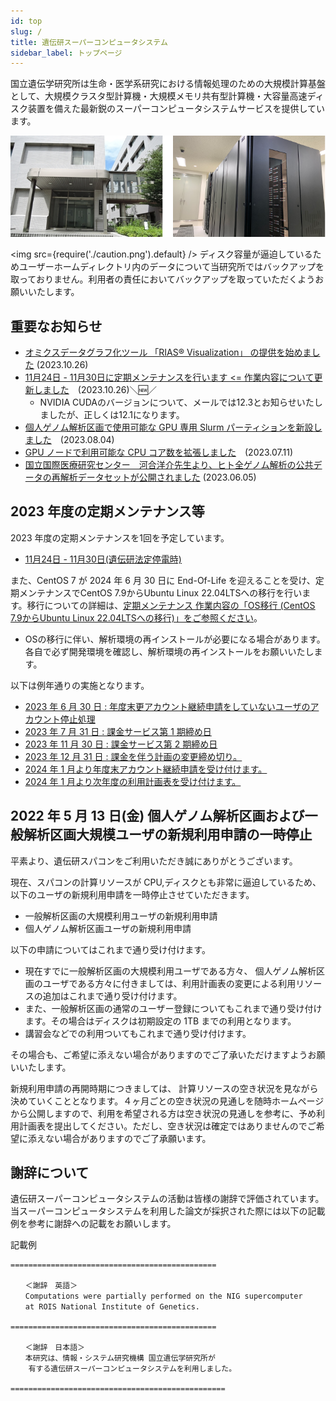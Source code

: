 ```yaml
---
id: top
slug: /
title: 遺伝研スーパーコンピュータシステム
sidebar_label: トップページ
---
```



国立遺伝学研究所は生命・医学系研究における情報処理のための大規模計算基盤として、大規模クラスタ型計算機・大規模メモリ共有型計算機・大容量高速ディスク装置を備えた最新鋭のスーパーコンピュータシステムサービスを提供しています。


![top_image2](top_image2.png)



<img src={require('./caution.png').default} />
ディスク容量が逼迫しているためユーザーホームディレクトリ内のデータについて当研究所ではバックアップを取っておりません。利用者の責任においてバックアップを取っていただくようお願いいたします。
<div className="clearfix"></div>


## 重要なお知らせ

- [オミクスデータグラフ化ツール 「RIAS®️ Visualization」 の提供を始めました](/advanced_guides/advanced_guide_2023#オミクスデータグラフ化ツール-rias%EF%B8%8F-visualizationの-提供を始めました) (2023.10.26)
- [11月24日 - 11月30日に定期メンテナンスを行います <= 作業内容について更新しました](/blog/2023-11-24-scheduled-maintenance)　(2023.10.26)＼&#x1f195;／
    - NVIDIA CUDAのバージョンについて、メールでは12.3とお知らせいたしましたが、正しくは12.1になります。
- [個人ゲノム解析区画で使用可能な GPU 専用 Slurm パーティションを新設しました](/blog/2023-08-04-news_GPU_slurm)　(2023.08.04)
- [GPU ノードで利用可能な CPU コア数を拡張しました](/blog/2023-07-26-gpu-configure)　(2023.07.11)
- [国立国際医療研究センター　河合洋介先生より、ヒト全ゲノム解析の公共データの再解析データセットが公開されました](/advanced_guides/advanced_guide_2023#%E3%83%92%E3%83%88%E5%85%A8%E3%82%B2%E3%83%8E%E3%83%A0%E8%A7%A3%E6%9E%90%E3%81%AE%E5%85%AC%E5%85%B1%E3%83%87%E3%83%BC%E3%82%BF%E3%81%AE%E5%86%8D%E8%A7%A3%E6%9E%90%E3%83%87%E3%83%BC%E3%82%BF%E3%82%BB%E3%83%83%E3%83%88) (2023.06.05)



## 2023 年度の定期メンテナンス等
2023 年度の定期メンテナンスを1回を予定しています。
-   [<u>11月24日 - 11月30日(遺伝研法定停電時)</u>](/blog/2023-11-24-scheduled-maintenance)

また、CentOS 7 が 2024 年 6 月 30 日に End-Of-Life を迎えることを受け、定期メンテナンスでCentOS 7.9からUbuntu Linux 22.04LTSへの移行を行います。移行についての詳細は、[<u>定期メンテナンス 作業内容の「OS移行 (CentOS 7.9からUbuntu Linux 22.04LTSへの移行)」をご参照ください</u>](/blog/2023-11-24-scheduled-maintenance#os移行-centos-79からubuntu-linux-2204ltsへの移行)。

- OSの移行に伴い、解析環境の再インストールが必要になる場合があります。各自で必ず開発環境を確認し、解析環境の再インストールをお願いいたします。


以下は例年通りの実施となります。
- [2023 年 6 月 30 日 : 年度末更アカウント継続申請をしていないユーザのアカウント停止処理](/application/renewal)
- [2023 年 7 月 31 日 : 課金サービス第 1 期締め日](/application/invoice/#請求書の発行)
- [2023 年 11 月 30 日 : 課金サービス第 2 期締め日](/application/invoice/#請求書の発行)
- [2023 年 12 月 31 日 : 課金を伴う計画の変更締め切り。](/application/invoice/#請求書の発行)
- [2024 年 1 月より年度末アカウント継続申請を受け付けます。](/application/renewal)
- [2024 年 1 月より次年度の利用計画表を受け付けます。](/application/resource_extension)



## 2022 年 5 月 13 日(金) 個人ゲノム解析区画および一般解析区画大規模ユーザの新規利用申請の一時停止

平素より、遺伝研スパコンをご利用いただき誠にありがとうございます。

現在、スパコンの計算リソースが CPU,ディスクとも非常に逼迫しているため、以下のユーザの新規利用申請を一時停止させていただきます。

- 一般解析区画の大規模利用ユーザの新規利用申請
- 個人ゲノム解析区画ユーザの新規利用申請

以下の申請についてはこれまで通り受け付けます。

- 現在すでに一般解析区画の大規模利用ユーザである方々、 個人ゲノム解析区画のユーザである方々に付きましては、利用計画表の変更による利用リソースの追加はこれまで通り受け付けます。
- また、一般解析区画の通常のユーザー登録についてもこれまで通り受け付けます。その場合はディスクは初期設定の 1TB までの利用となります。
- 講習会などでの利用ついてもこれまで通り受け付けます。


その場合も、ご希望に添えない場合がありますのでご了承いただけますようお願いいたします。

新規利用申請の再開時期につきましては、 計算リソースの空き状況を見ながら決めていくこととなります。４ヶ月ごとの空き状況の見通しを随時ホームページから公開しますので、利用を希望される方は空き状況の見通しを参考に、予め利用計画表を提出してください。ただし、空き状況は確定ではありませんのでご希望に添えない場合がありますのでご了承願います。


## 謝辞について

遺伝研スーパーコンピュータシステムの活動は皆様の謝辞で評価されています。当スーパーコンピュータシステムを利用した論文が採択された際には以下の記載例を参考に謝辞への記載をお願いします。

記載例

```
==============================================

　　＜謝辞　英語＞
　　Computations were partially performed on the NIG supercomputer
　　at ROIS National Institute of Genetics.

==============================================

　　＜謝辞　日本語＞
　　本研究は、情報・システム研究機構 国立遺伝学研究所が
    有する遺伝研スーパーコンピュータシステムを利用しました。

================================================

```
